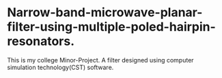 # Narrow-band-microwave-planar-filter-using-multiple-poled-hairpin-resonators.
This is my college Minor-Project.
A filter designed using computer simulation technology(CST) software.
